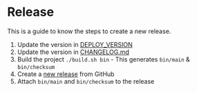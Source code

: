# Release

This is a guide to know the steps to create a new release.

1. Update the version in [DEPLOY_VERSION](../deploy)
1. Update the version in [CHANGELOG.md](../CHANGELOG.md)
1. Build the project `./build.sh bin` - This generates `bin/main` & `bin/checksum`
1. Create a [new release](https://github.com/Purpose-Green/deploy/releases/new) from GitHub
1. Attach `bin/main` and `bin/checksum` to the release

